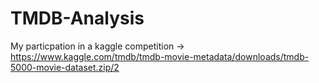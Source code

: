 # TMDB-Analysis
My particpation in a kaggle competition 
-> https://www.kaggle.com/tmdb/tmdb-movie-metadata/downloads/tmdb-5000-movie-dataset.zip/2
